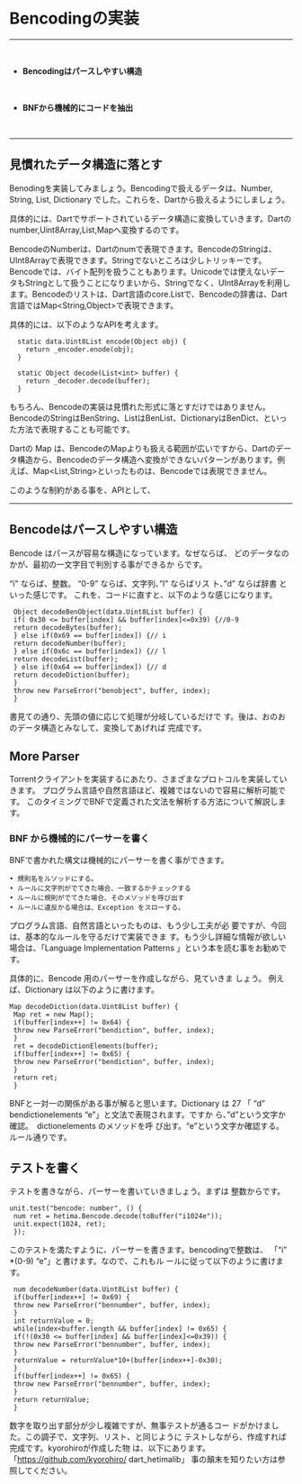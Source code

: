 # Bencodingの実装
<hr>
<br>


* **Bencodingはパースしやすい構造**

<br>

* **BNFから機械的にコードを抽出**


<br>
<hr>

## 見慣れたデータ構造に落とす

Benodingを実装してみましょう。Bencodingで扱えるデータは、Number, String, List, Dictionary でした。これらを、Dartから扱えるようにしましょう。

具体的には、Dartでサポートされているデータ構造に変換していきます。Dartのnumber,Uint8Array,List,Mapへ変換するのです。

BencodeのNumberは、Dartのnumで表現できます。BencodeのStringは、UInt8Arrayで表現できます。Stringでないところは少しトリッキーです。Bencodeでは、バイト配列を扱うこともあります。Unicodeでは使えないデータもStringとして扱うことになりまいから、Stringでなく、UInt8Arrayを利用します。Bencodeのリストは、Dart言語のcore.Listで、Bencodeの辞書は、Dart言語ではMap<String,Object>で表現できます。


具体的には、以下のようなAPIを考えます。
```
  static data.Uint8List encode(Object obj) {
    return _encoder.enode(obj);
  }

  static Object decode(List<int> buffer) {
    return _decoder.decode(buffer);
  }
```
もちろん、Bencodeの実装は見慣れた形式に落とすだけではありません。
BencodeのStringはBenString、ListはBenList、DictionaryはBenDict、といった方法で表現することも可能です。

Dartの Map は、BencodeのMapよりも扱える範囲が広いですから、Dartのデータ構造から、Bencodeのデータ構造へ変換ができないパターンがあります。例えば、Map\<List,String\>といったものは、Bencodeでは表現できません。

このような制約がある事を、APIとして、


<hr style="page-break-before: always;">

## Bencodeはパースしやすい構造

Bencode はパースが容易な構造になっています。なぜならば、
どのデータなのかが、最初の一文字目で判別する事ができるか
らです。


“i” ならば、整数。 “0-9” ならば、文字列、”l” ならばリス
ト、”d” ならば辞書 といった感じです。
これを、コードに直すと、以下のような感じになります。

```
 Object decodeBenObject(data.Uint8List buffer) {
 if( 0x30 <= buffer[index] && buffer[index]<=0x39) {//0-9
 return decodeBytes(buffer);
 } else if(0x69 == buffer[index]) {// i
 return decodeNumber(buffer);
 } else if(0x6c == buffer[index]) {// l
 return decodeList(buffer);
 } else if(0x64 == buffer[index]) {// d
 return decodeDiction(buffer);
 }
 throw new ParseError("benobject", buffer, index);
 }
```

書見ての通り、先頭の値に応じて処理が分岐しているだけで
す。後は、おのおのデータ構造とみなして、変換してあげれば
完成です。


## More Parser

Torrentクライアントを実装するにあたり、さまざまなプロトコルを実装していきます。
プログラム言語や自然言語ほど、複雑ではないので容易に解析可能です。
このタイミングでBNFで定義された文法を解析する方法について解説します。

### BNF から機械的にパーサーを書く

BNFで書かれた構文は機械的にパーサーを書く事ができます。
```
• 規則名をルソッドにする。
• ルールに文字列がでてきた場合、一致するかチェックする
• ルールに規則がでてきた場合、そのメソッドを呼び出す
• ルールに違反かる場合は、Exception をスローする。
```

プログラム言語、自然言語といったものは、もう少し工夫が必
要ですが、今回は、基本的なルールを守るだけで実装できま
す。もう少し詳細な情報が欲しい場合は、「Language Implementation Patterns 」という本を読む事をお勧めです。


具体的に、Bencode 用のパーサーを作成しながら、見ていきま
しょう。
例えば、Dictionary は以下のように書けます。

```
Map decodeDiction(data.Uint8List buffer) {
 Map ret = new Map();
 if(buffer[index++] != 0x64) {
 throw new ParseError("bendiction", buffer, index);
 }
 ret = decodeDictionElements(buffer);
 if(buffer[index++] != 0x65) {
 throw new ParseError("bendiction", buffer, index);
 }
 return ret;
 }
```

BNFと一対一の関係がある事が解ると思います。Dictionary は
27
「 “d” bendictionelements “e”」と文法で表現されます。ですか
ら、”d”という文字か確認。　dictionelements のメソッドを呼
び出す。“e”という文字か確認する。　ルール通りです。


## テストを書く

テストを書きながら、パーサーを書いていきましょう。まずは
整数からです。

```
unit.test("bencode: number", () {
 num ret = hetima.Bencode.decode(toBuffer("i1024e"));
 unit.expect(1024, ret);
 });
```

このテストを満たすように、パーサーを書きます。bencodingで整数は、
「“i” *(0-9) “e”」と書けます。なので、これもル
ールに従って以下のように書けます。

```
 num decodeNumber(data.Uint8List buffer) {
 if(buffer[index++] != 0x69) {
 throw new ParseError("bennumber", buffer, index);
 }
 int returnValue = 0;
 while(index<buffer.length && buffer[index] != 0x65) {
 if(!(0x30 <= buffer[index] && buffer[index]<=0x39)) {
 throw new ParseError("bennumber", buffer, index);
 }
 returnValue = returnValue*10+(buffer[index++]-0x30);
 }
 if(buffer[index++] != 0x65) {
 throw new ParseError("bennumber", buffer, index);
 }
 return returnValue;
 }
```

数字を取り出す部分が少し複雑ですが、無事テストが通るコー
ドがかけました。この調子で、文字列、リスト、と同じように
テストしながら、作成すれば完成です。kyorohiroが作成した物
は、以下にあります。「https://github.com/kyorohiro/
dart_hetimalib」 事の顛末を知りたい方は参照してください。







